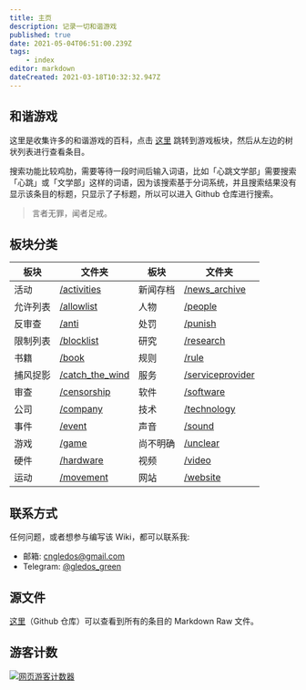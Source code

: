 ```yaml
---
title: 主页
description: 记录一切和谐游戏
published: true
date: 2021-05-04T06:51:00.239Z
tags:
    - index
editor: markdown
dateCreated: 2021-03-18T10:32:32.947Z
---
```


## 和谐游戏

这里是收集许多的和谐游戏的百科，点击 [这里](/game/index.md) 跳转到游戏板块，然后从左边的树状列表进行查看条目。

搜索功能比较鸡肋，需要等待一段时间后输入词语，比如「心跳文学部」需要搜索「心跳」或「文学部」这样的词语，因为该搜索基于分词系统，并且搜索结果没有显示该条目的标题，只显示了子标题，所以可以进入 Github 仓库进行搜索。

> 言者无罪，闻者足戒。

## 板块分类

| 板块     | 文件夹                                      | 板块     | 文件夹                                        |
| -------- | ------------------------------------------- | -------- | --------------------------------------------- |
| 活动     | [/activities](/activities/index.md)         | 新闻存档 | [/news_archive](/news_archive/index.md)       |
| 允许列表 | [/allowlist](/allowlist/index.md)           | 人物     | [/people](/people/index.md)                   |
| 反审查   | [/anti](/anti-censorship/index.md)          | 处罚     | [/punish](/punish/index.md)                   |
| 限制列表 | [/blocklist](/blocklist/index.md)           | 研究     | [/research](/research/index.md)               |
| 书籍     | [/book](/book/index.md)                     | 规则     | [/rule](/rule/index.md)                       |
| 捕风捉影 | [/catch_the_wind](/catch_the_wind/index.md) | 服务     | [/serviceprovider](/serviceprovider/index.md) |
| 审查     | [/censorship](/censorship/index.md)         | 软件     | [/software](/software/index.md)               |
| 公司     | [/company](/company/index.md)               | 技术     | [/technology](/technology/index.md)           |
| 事件     | [/event](/event/index.md)                   | 声音     | [/sound](/sound/index.md)                     |
| 游戏     | [/game](/game/index.md)                     | 尚不明确 | [/unclear](/unclear/index.md)                 |
| 硬件     | [/hardware](/hardware/index.md)             | 视频     | [/video](/video/index.md)                     |
| 运动     | [/movement](/movement/index.md)             | 网站     | [/website](/website/index.md)                 |

## 联系方式

任何问题，或者想参与编写该 Wiki，都可以联系我:

+ 邮箱: cngledos@gmail.com
+ Telegram: [@gledos_green](https://t.me/gledos_green)

## 源文件

[这里](https://github.com/gledos/ggame)（Github 仓库）可以查看到所有的条目的 Markdown Raw 文件。

## 游客计数

[![网页游客计数器](https://count.getloli.com/get/@:ggame)](https://count.getloli.com/)

<!--

## Wiki的技术问题

由于对 mkdocs 不过熟悉，所以有一些条目会有问题，比如:

+ PDF 文件似乎不被 mkdocs 支持，无法被输出到 GitHub pages
+ TLS 已失效，正在修复

-->
